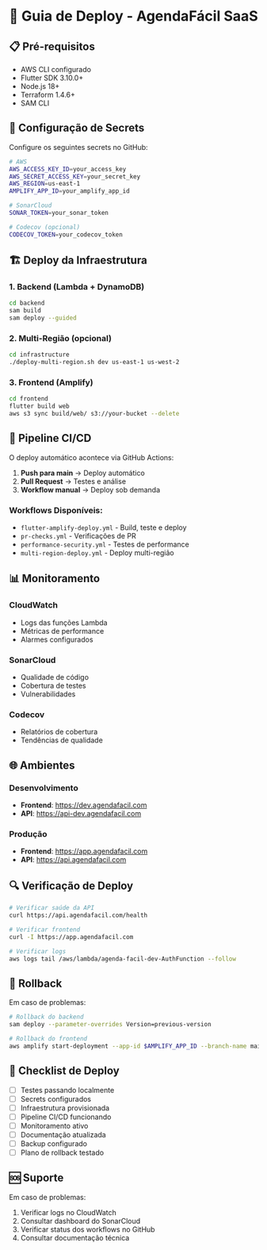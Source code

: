 # 🚀 Guia de Deploy - AgendaFácil SaaS

## 📋 Pré-requisitos

- AWS CLI configurado
- Flutter SDK 3.10.0+
- Node.js 18+
- Terraform 1.4.6+
- SAM CLI

## 🔧 Configuração de Secrets

Configure os seguintes secrets no GitHub:

```bash
# AWS
AWS_ACCESS_KEY_ID=your_access_key
AWS_SECRET_ACCESS_KEY=your_secret_key
AWS_REGION=us-east-1
AMPLIFY_APP_ID=your_amplify_app_id

# SonarCloud
SONAR_TOKEN=your_sonar_token

# Codecov (opcional)
CODECOV_TOKEN=your_codecov_token
```

## 🏗️ Deploy da Infraestrutura

### 1. Backend (Lambda + DynamoDB)
```bash
cd backend
sam build
sam deploy --guided
```

### 2. Multi-Região (opcional)
```bash
cd infrastructure
./deploy-multi-region.sh dev us-east-1 us-west-2
```

### 3. Frontend (Amplify)
```bash
cd frontend
flutter build web
aws s3 sync build/web/ s3://your-bucket --delete
```

## 🔄 Pipeline CI/CD

O deploy automático acontece via GitHub Actions:

1. **Push para main** → Deploy automático
2. **Pull Request** → Testes e análise
3. **Workflow manual** → Deploy sob demanda

### Workflows Disponíveis:

- `flutter-amplify-deploy.yml` - Build, teste e deploy
- `pr-checks.yml` - Verificações de PR
- `performance-security.yml` - Testes de performance
- `multi-region-deploy.yml` - Deploy multi-região

## 📊 Monitoramento

### CloudWatch
- Logs das funções Lambda
- Métricas de performance
- Alarmes configurados

### SonarCloud
- Qualidade de código
- Cobertura de testes
- Vulnerabilidades

### Codecov
- Relatórios de cobertura
- Tendências de qualidade

## 🌐 Ambientes

### Desenvolvimento
- **Frontend**: https://dev.agendafacil.com
- **API**: https://api-dev.agendafacil.com

### Produção
- **Frontend**: https://app.agendafacil.com
- **API**: https://api.agendafacil.com

## 🔍 Verificação de Deploy

```bash
# Verificar saúde da API
curl https://api.agendafacil.com/health

# Verificar frontend
curl -I https://app.agendafacil.com

# Verificar logs
aws logs tail /aws/lambda/agenda-facil-dev-AuthFunction --follow
```

## 🚨 Rollback

Em caso de problemas:

```bash
# Rollback do backend
sam deploy --parameter-overrides Version=previous-version

# Rollback do frontend
aws amplify start-deployment --app-id $AMPLIFY_APP_ID --branch-name main --source-url previous-build.zip
```

## 📝 Checklist de Deploy

- [ ] Testes passando localmente
- [ ] Secrets configurados
- [ ] Infraestrutura provisionada
- [ ] Pipeline CI/CD funcionando
- [ ] Monitoramento ativo
- [ ] Documentação atualizada
- [ ] Backup configurado
- [ ] Plano de rollback testado

## 🆘 Suporte

Em caso de problemas:

1. Verificar logs no CloudWatch
2. Consultar dashboard do SonarCloud
3. Verificar status dos workflows no GitHub
4. Consultar documentação técnica
